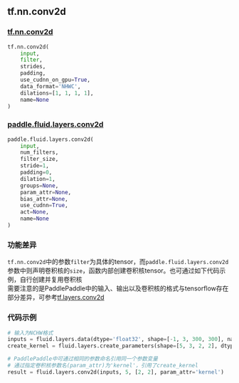 ## tf.nn.conv2d

### [tf.nn.conv2d](https://www.tensorflow.org/api_docs/python/tf/nn/conv2d)

```python
tf.nn.conv2d(
    input,
    filter,
    strides,
    padding,
    use_cudnn_on_gpu=True,
    data_format='NHWC',
    dilations=[1, 1, 1, 1],
    name=None
)
```

### [paddle.fluid.layers.conv2d](http://www.paddlepaddle.org/documentation/docs/zh/1.2/api_cn/layers_cn.html#paddle.fluid.layers.conv2d)

```python
paddle.fluid.layers.conv2d(
    input,
    num_filters,
    filter_size,
    stride=1,
    padding=0,
    dilation=1,
    groups=None,
    param_attr=None,
    bias_attr=None,
    use_cudnn=True,
    act=None,
    name=None
)
```

### 功能差异

`tf.nn.conv2d`中的参数`filter`为具体的tensor，而`paddle.fluid.layers.conv2d`参数中则声明卷积核的`size`，函数内部创建卷积核tensor。也可通过如下代码示例，自行创建并复用卷积核  
需要注意的是PaddlePaddle中的输入、输出以及卷积核的格式与tensorflow存在部分差异，可参考[tf.layers.conv2d](tf.layers.conv2d.md)

### 代码示例  
```python
# 输入为NCHW格式
inputs = fluid.layers.data(dtype='float32', shape=[-1, 3, 300, 300], name='inputs')
create_kernel = fluid.layers.create_parameters(shape=[5, 3, 2, 2], dtype='float32', name='kernel')

# PaddlePaddle中可通过相同的参数命名引用同一个参数变量
# 通过指定卷积核参数名(param_attr)为'kernel'，引用了create_kernel
result = fluid.layers.conv2d(inputs, 5, [2, 2], param_attr='kernel')
```
